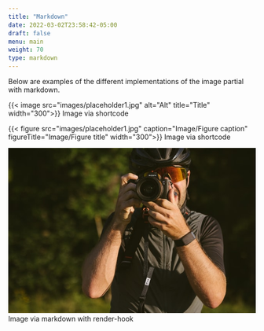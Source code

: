 ```yaml
---
title: "Markdown"
date: 2022-03-02T23:58:42-05:00
draft: false
menu: main
weight: 70
type: markdown
---
```

Below are examples of the different implementations of the image partial with markdown.

{{< image src="images/placeholder1.jpg" alt="Alt" title="Title" width="300">}}
Image via shortcode

{{< figure src="images/placeholder1.jpg" caption="Image/Figure caption" figureTitle="Image/Figure title"  width="300">}}
Image via shortcode

![Alt Text (.PlainText)](images/placeholder2.jpg "Title (.Title)")
Image via markdown with render-hook
